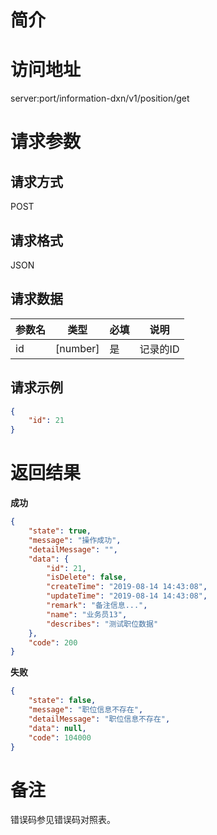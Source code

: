 # 简介

# 访问地址
server:port/information-dxn/v1/position/get

# 请求参数

## 请求方式
POST

## 请求格式
JSON

## 请求数据
|参数名|类型|必填|说明|
|-|-|-|-|
|id|[number]|是|记录的ID|

## 请求示例
```json
{
	"id": 21
}
```

# 返回结果
**成功**
```json
{
    "state": true,
    "message": "操作成功",
    "detailMessage": "",
    "data": {
        "id": 21,
        "isDelete": false,
        "createTime": "2019-08-14 14:43:08",
        "updateTime": "2019-08-14 14:43:08",
        "remark": "备注信息...",
        "name": "业务员13",
        "describes": "测试职位数据"
    },
    "code": 200
}
```

**失败**
```json
{
    "state": false,
    "message": "职位信息不存在",
    "detailMessage": "职位信息不存在",
    "data": null,
    "code": 104000
}
```

# 备注
错误码参见错误码对照表。